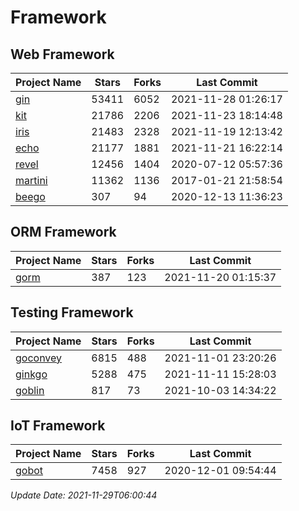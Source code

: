 # Framework

## Web Framework
| Project Name | Stars | Forks | Last Commit |
| ------------ | ----- | ----- | ----------- |
| [gin](https://github.com/gin-gonic/gin) | 53411 | 6052 | 2021-11-28 01:26:17 |
| [kit](https://github.com/go-kit/kit) | 21786 | 2206 | 2021-11-23 18:14:48 |
| [iris](https://github.com/kataras/iris) | 21483 | 2328 | 2021-11-19 12:13:42 |
| [echo](https://github.com/labstack/echo) | 21177 | 1881 | 2021-11-21 16:22:14 |
| [revel](https://github.com/revel/revel) | 12456 | 1404 | 2020-07-12 05:57:36 |
| [martini](https://github.com/go-martini/martini) | 11362 | 1136 | 2017-01-21 21:58:54 |
| [beego](https://github.com/astaxie/beego) | 307 | 94 | 2020-12-13 11:36:23 |

## ORM Framework
| Project Name | Stars | Forks | Last Commit |
| ------------ | ----- | ----- | ----------- |
| [gorm](https://github.com/jinzhu/gorm) | 387 | 123 | 2021-11-20 01:15:37 |

## Testing Framework
| Project Name | Stars | Forks | Last Commit |
| ------------ | ----- | ----- | ----------- |
| [goconvey](https://github.com/smartystreets/goconvey) | 6815 | 488 | 2021-11-01 23:20:26 |
| [ginkgo](https://github.com/onsi/ginkgo) | 5288 | 475 | 2021-11-11 15:28:03 |
| [goblin](https://github.com/franela/goblin) | 817 | 73 | 2021-10-03 14:34:22 |

## IoT Framework
| Project Name | Stars | Forks | Last Commit |
| ------------ | ----- | ----- | ----------- |
| [gobot](https://github.com/hybridgroup/gobot) | 7458 | 927 | 2020-12-01 09:54:44 |

*Update Date: 2021-11-29T06:00:44*